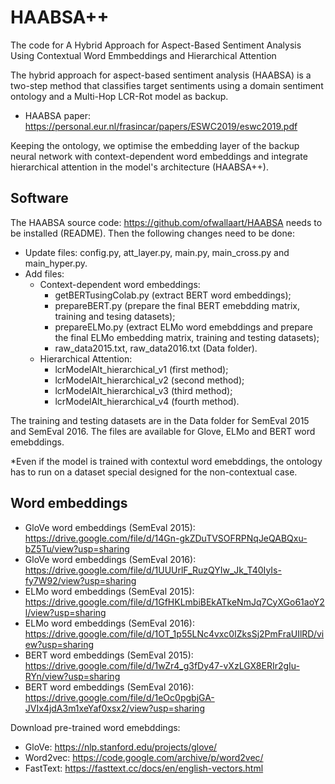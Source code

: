 # HAABSA++
The code for A Hybrid Approach for Aspect-Based Sentiment Analysis Using Contextual Word Emmbeddings and Hierarchical Attention

The hybrid approach for aspect-based sentiment analysis (HAABSA) is a two-step method that classifies target sentiments using a domain sentiment ontology and a Multi-Hop LCR-Rot model as backup.
 - HAABSA paper: https://personal.eur.nl/frasincar/papers/ESWC2019/eswc2019.pdf
 
 Keeping the ontology, we optimise the embedding layer of the backup neural network with context-dependent word embeddings and integrate hierarchical attention in the model's architecture (HAABSA++).
 
 ## Software
The HAABSA source code: https://github.com/ofwallaart/HAABSA needs to be installed (README). Then the following changes need to be done:
- Update files: config.py, att_layer.py, main.py, main_cross.py and main_hyper.py.
- Add files: 
  - Context-dependent word embeddings: 
    - getBERTusingColab.py (extract BERT word embeddings);
    - prepareBERT.py (prepare the final BERT emebdding matrix, training and tesing datasets);
    - prepareELMo.py (extract ELMo word emebddings and prepare the final ELMo embedding matrix, training and testing datasets);
    - raw_data2015.txt, raw_data2016.txt (Data folder).
  - Hierarchical Attention: 
    - lcrModelAlt_hierarchical_v1 (first method);
    - lcrModelAlt_hierarchical_v2 (second method);
    - lcrModelAlt_hierarchical_v3 (third method);
    - lcrModelAlt_hierarchical_v4 (fourth method).

The training and testing datasets are in the Data folder for SemEval 2015 and SemEval 2016. The files are available for Glove, ELMo and BERT word emebddings. 

*Even if the model is trained with contextul word emebddings, the ontology has to run on a dataset special designed for the non-contextual case.
  
 ## Word embeddings
 - GloVe word embeddings (SemEval 2015): https://drive.google.com/file/d/14Gn-gkZDuTVSOFRPNqJeQABQxu-bZ5Tu/view?usp=sharing
 - GloVe word embeddings (SemEval 2016): https://drive.google.com/file/d/1UUUrlF_RuzQYIw_Jk_T40IyIs-fy7W92/view?usp=sharing
 - ELMo word embeddings (SemEval 2015): https://drive.google.com/file/d/1GfHKLmbiBEkATkeNmJq7CyXGo61aoY2l/view?usp=sharing
 - ELMo word embeddings (SemEval 2016): https://drive.google.com/file/d/1OT_1p55LNc4vxc0IZksSj2PmFraUIlRD/view?usp=sharing
 - BERT word embeddings (SemEval 2015): https://drive.google.com/file/d/1wZr4_g3fDy47-vXzLGX8ERIr2gIu-RYn/view?usp=sharing
 - BERT word embeddings (SemEval 2016): https://drive.google.com/file/d/1eOc0pgbjGA-JVIx4jdA3m1xeYaf0xsx2/view?usp=sharing
 
Download pre-trained word emebddings: 
- GloVe: https://nlp.stanford.edu/projects/glove/
- Word2vec: https://code.google.com/archive/p/word2vec/
- FastText: https://fasttext.cc/docs/en/english-vectors.html
